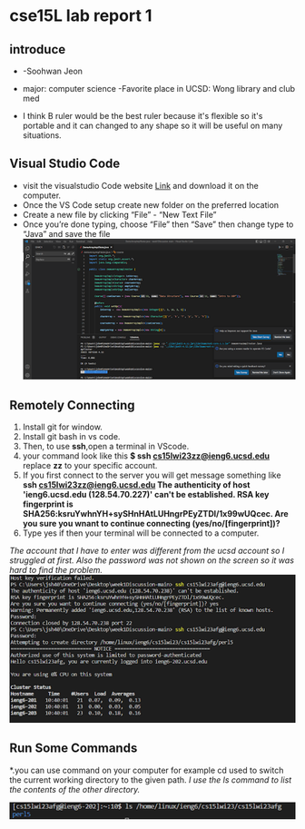 # cse15L lab report 1
## introduce
* -Soohwan Jeon
- major: computer science
-Favorite place in UCSD: Wong library and club med
* I think B ruler would be the best ruler because it's flexible so it's portable and it can changed to any shape so it will be useful on many situations.

## Visual Studio Code

* visit the visualstudio Code website [Link](https://code.visualstudio.com/) and download it on the computer.
* Once the VS Code setup create new folder on the preferred location
* Create a new file by clicking “File” - “New Text File” 
* Once you’re done typing, choose “File” then “Save” then change type to “Java” and save the file
![Image](vscode.png)

## Remotely Connecting
1. Install git for window.
2. Install git bash in vs code.
3. Then, to use **ssh**,open a terminal in VScode.
4. your command look like this **$ ssh cs15lwi23zz@ieng6.ucsd.edu** replace **zz** to your specific account.
5. If you first connect to the server you will get message something like 
**ssh cs15lwi23zz@ieng6.ucsd.edu
The authenticity of host 'ieng6.ucsd.edu (128.54.70.227)' can't be established.
RSA key fingerprint is SHA256:ksruYwhnYH+sySHnHAtLUHngrPEyZTDl/1x99wUQcec.
Are you sure you wnant to continue connecting (yes/no/[fingerprint])?**
6. Type yes if then your terminal will be connected to a computer.

*The account that I have to enter was different from the ucsd account so I struggled at first. Also the password was not shown on the screen so it was hard to find the problem.*
![Image](account.png)

## Run Some Commands
*.you can use command on your computer for example cd<path> used to switch the current working directory to the given path.
*I use the ls <directory> command to list the contents of the other directory.*
  
![Image](command.png)
